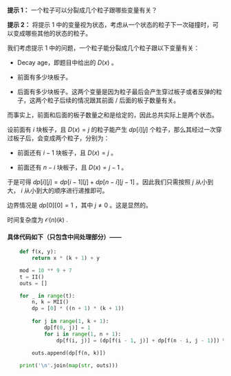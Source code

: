**提示 1：** 一个粒子可以分裂成几个粒子跟哪些变量有关？

**提示 2：** 将提示 1 中的变量视为状态，考虑从一个状态的粒子下一次碰撞时，可以变成哪些其他的状态的粒子。

我们考虑提示 1 中的问题，一个粒子能分裂成几个粒子跟以下变量有关：

- Decay age，即题目中给出的 $D(x)$ 。

- 前面有多少块板子。

- 后面有多少块板子。这两个变量是因为粒子最后会产生穿过板子或者反弹的粒子，这两个粒子后续的情况跟其前面 / 后面的板子数量有关。

而事实上，前面和后面的板子数量之和是给定的，因此总共实际上是两个状态。

设前面有 $i$ 块板子，且 $D(x)=j$ 的粒子能产生 $dp[i][j]$ 个粒子，那么其经过一次穿过板子后，会变成两个粒子，分别为：

- 前面还有 $i-1$ 块板子，且 $D(x)=j$ 。

- 前面还有 $n-i$ 块板子，且 $D(x)=j-1$ 。

于是可得 $dp[i][j]=dp[i-1][j]+dp[n-i][j-1]$ 。因此我们只需按照 $j$ 从小到大， $i$ 从小到大的顺序进行递推即可。

边界情况是 $dp[0][0]=1$ ，其中 $j\neq 0$ 。这是显然的。

时间复杂度为 $\mathcal{O}(n)(k)$ .

#### 具体代码如下（只包含中间处理部分）——

```Python []def main():
    def f(x, y):
        return x * (k + 1) + y

    mod = 10 ** 9 + 7
    t = II()
    outs = []

    for _ in range(t):
        n, k = MII()
        dp = [0] * ((n + 1) * (k + 1))
        
        for j in range(1, k + 1):
            dp[f(0, j)] = 1
            for i in range(1, n + 1):
                dp[f(i, j)] = (dp[f(i - 1, j)] + dp[f(n - i, j - 1)]) % mod
        
        outs.append(dp[f(n, k)])

    print('\n'.join(map(str, outs)))
```